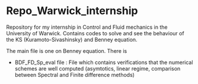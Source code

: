 # Repo_Warwick_internship
 Repository for my internship in Control and Fluid mechanics in the University of Warwick. Contains codes to solve 
and see the behaviour of the KS (Kuramoto-Sivashinsky) and Benney equation. 

The main file is one on Benney equation. There is 
- BDF_FD_Sp_eval file : File which contains verifications that the numerical schemes are well computed (asymtotics, linear regime, comparison between Spectral and Finite difference methods)